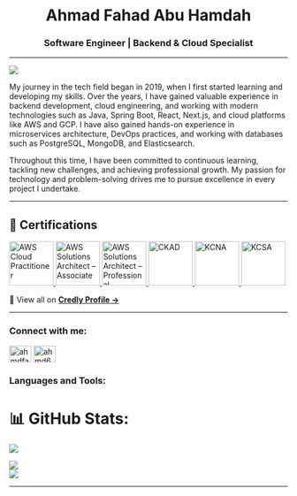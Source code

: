 <h1 align="center">Ahmad Fahad Abu Hamdah</h1>
<h3 align="center">Software Engineer | Backend & Cloud Specialist</h3>

---
[![](https://visitcount.itsvg.in/api?id=AhmdFahad&icon=5&color=0)](https://visitcount.itsvg.in)

My journey in the tech field began in 2019, when I first started learning and developing my skills. Over the years, I have gained valuable experience in backend development, cloud engineering, and working with modern technologies such as Java, Spring Boot, React, Next.js, and cloud platforms like AWS and GCP. I have also gained hands-on experience in microservices architecture, DevOps practices, and working with databases such as PostgreSQL, MongoDB, and Elasticsearch.

Throughout this time, I have been committed to continuous learning, tackling new challenges, and achieving professional growth. My passion for technology and problem-solving drives me to pursue excellence in every project I undertake.

---

## 🏅 Certifications

<p align="left">
  <a href="https://www.credly.com/badges/120c31a2-0e74-44f8-abf2-882599835d30" target="_blank">
    <img src="https://images.credly.com/size/340x340/images/00634f82-b07f-4bbd-a6bb-53de397fc3a6/image.png" alt="AWS Cloud Practitioner" width="80"/>
  </a>
  <a href="https://www.credly.com/badges/07659ec5-b07e-4d13-b157-e53d66b0a327" target="_blank">
    <img src="https://images.credly.com/size/340x340/images/0e284c3f-5164-4b21-8660-0d84737941bc/image.png" alt="AWS Solutions Architect – Associate" width="80"/>
  </a>
  <a href="https://www.credly.com/badges/95ce01ff-430d-4bfd-a3a1-545c4c2c59fc" target="_blank">
    <img src="https://images.credly.com/size/340x340/images/2d84e428-9078-49b6-a804-13c15383d0de/image.png" alt="AWS Solutions Architect – Professional" width="80"/>
  </a>
  <a href="https://www.credly.com/badges/d1f8096e-724a-4766-82b1-bd2e79b255c9" target="_blank">
    <img src="https://images.credly.com/size/340x340/images/cc8adc83-1dc6-4d57-8e20-22171247e052/blob" alt="CKAD" width="80"/>
  </a>
  <a href="https://www.credly.com/badges/b627649f-9d54-43c9-bbb9-2475e3ef9009" target="_blank">
    <img src="https://images.credly.com/images/f28f1d88-428a-47f6-95b5-7da1dd6c1000/KCNA_badge.png" alt="KCNA" width="80"/>
  </a>
  <a href="https://www.credly.com/badges/5a20bf1f-e415-4e0a-b62d-cb483b451ec4" target="_blank">
    <img src="https://images.credly.com/size/340x340/images/67dd8a95-8876-4051-9cb9-3d97c204f85a/image.png" alt="KCSA" width="80"/>
  </a>
</p>

<p>
  🧾 View all on <a href="https://www.credly.com/users/ahmad-abu-hamdah" target="_blank"><strong>Credly Profile →</strong></a>
</p>

---

<h3 align="left">Connect with me:</h3>
<p align="left">
<a href="https://linkedin.com/in/ahmdfahad" target="blank"><img align="center" src="https://raw.githubusercontent.com/rahuldkjain/github-profile-readme-generator/master/src/images/icons/Social/linked-in-alt.svg" alt="ahmdfahad" height="30" width="40" /></a>
<a href="https://www.leetcode.com/ahmd66699" target="blank"><img align="center" src="https://raw.githubusercontent.com/rahuldkjain/github-profile-readme-generator/master/src/images/icons/Social/leet-code.svg" alt="ahmd66699" height="30" width="40" /></a>
</p>

<h3 align="left">Languages and Tools:</h3>
<!-- [Your existing tools block remains unchanged] -->

# 📊 GitHub Stats:
![](https://github-readme-stats.vercel.app/api/top-langs/?username=AhmdFahad&theme=blueberry&hide_border=false&include_all_commits=true&count_private=true&layout=compact)

![](https://github-readme-stats.vercel.app/api?username=AhmdFahad&theme=blueberry&hide_border=false&include_all_commits=true&count_private=true)<br/>
![](https://github-readme-streak-stats.herokuapp.com/?user=AhmdFahad&theme=blueberry&hide_border=false)<br/>

----
<div align=center>
<!-- 
![dino](https://gitee.com/skykeyjoker/PicCloud/raw/master/img/dino.gif)
-->
</div>
